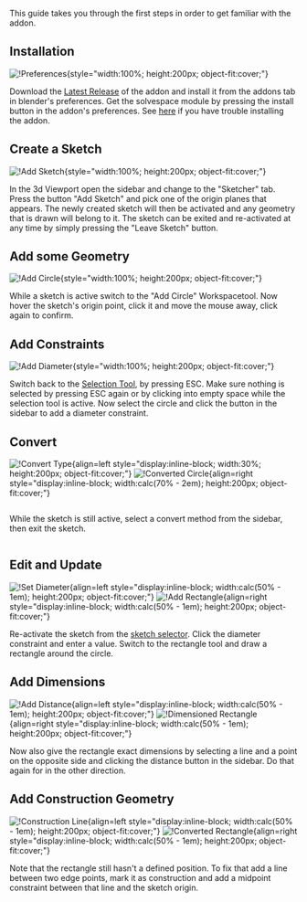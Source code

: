 This guide takes you through the first steps in order to get familiar with the addon.

## Installation
![!Preferences](images/preferences.png){style="width:100%; height:200px; object-fit:cover;"}

Download the [Latest Release](https://github.com/hlorus/geometry_sketcher/releases)
of the addon and install it from the addons tab in blender's preferences. Get the
solvespace module by pressing the install button in the addon's preferences.
See [here](installation.md) if
you have trouble installing the addon.

## Create a Sketch
![!Add Sketch](images/add_sketch.png){style="width:100%; height:200px; object-fit:cover;"}

In the 3d Viewport open the sidebar and change to the "Sketcher" tab. Press the
button  "Add Sketch" and pick one of the origin planes that appears. The newly
created sketch will then be activated and any geometry that is drawn will belong
to it. The sketch can be exited and re-activated at any time by simply pressing
the "Leave Sketch" button.

## Add some Geometry
![!Add Circle](images/add_circle.png){style="width:100%; height:200px; object-fit:cover;"}

While a sketch is active switch to the "Add Circle" Workspacetool. Now hover the
sketch's origin point, click it and move the mouse away, click again to confirm.

## Add Constraints
![!Add Diameter](images/add_diameter.png){style="width:100%; height:200px; object-fit:cover;"}

Switch back to the [Selection Tool](user_interface.md#select-tool), by pressing ESC.
Make sure nothing is selected by pressing ESC again or by clicking into empty space
while the selection tool is active. Now select the circle and click the button
in the sidebar to add a diameter constraint.

## Convert
![!Convert Type](images/convert_type.png){align=left style="display:inline-block; width:30%; height:200px; object-fit:cover;"}
![!Converted Circle](images/converted_circle.png){align=right style="display:inline-block; width:calc(70% - 2em); height:200px; object-fit:cover;"}

<p style="display:inline-block;">While the sketch is still active, select a convert method from the sidebar, then
exit the sketch.</p>

## Edit and Update
![!Set Diameter](images/set_diameter.png){align=left style="display:inline-block; width:calc(50% - 1em); height:200px; object-fit:cover;"}
![!Add Rectangle](images/add_rectangle.png){align=right style="display:inline-block; width:calc(50% - 1em); height:200px; object-fit:cover;"}

Re-activate the sketch from the [sketch selector](user_interface#sketch-selector).
Click the diameter constraint and enter a value. Switch to the rectangle tool and draw
a rectangle around the circle.

## Add Dimensions
![!Add Distance](images/add_distance.png){align=left style="display:inline-block; width:calc(50% - 1em); height:200px; object-fit:cover;"}
![!Dimensioned Rectangle](images/dimensioned_rectangle.png){align=right style="display:inline-block; width:calc(50% - 1em); height:200px; object-fit:cover;"}

Now also give the rectangle exact dimensions by selecting a line and a point on the
opposite side and clicking the distance button in the sidebar. Do that again for in
the other direction.

## Add Construction Geometry
![!Construction Line](images/construction_line.png){align=left style="display:inline-block; width:calc(50% - 1em); height:200px; object-fit:cover;"}
![!Converted Rectangle](images/converted_rectangle.png){align=right style="display:inline-block; width:calc(50% - 1em); height:200px; object-fit:cover;"}

Note that the rectangle still hasn't a defined position. To fix that add a line between
two edge points, mark it as construction and add a midpoint constraint between that
line and the sketch origin.
